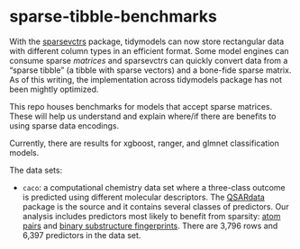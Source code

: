 # sparse-tibble-benchmarks

With the [sparsevctrs](https://github.com/r-lib/sparsevctrs) package, tidymodels can now store rectangular data with different column types in an efficient format. Some model engines can consume sparse _matrices_ and sparsevctrs can quickly convert data from a “sparse tibble” (a tibble with sparse vectors) and a bone-fide sparse matrix. As of this writing, the implementation across tidymodels package has not been mightly optimized. 

This repo houses benchmarks for models that accept sparse matrices. These will help us understand and explain where/if there are benefits to using sparse data encodings. 

Currently, there are results for xgboost, ranger, and glmnet classification models. 

The data sets: 

 - `caco`: a computational chemistry data set where a three-class outcome is predicted using different molecular descriptors. The [QSARdata](https://github.com/cran/QSARdata) package is the source and it contains several classes of predictors. Our analysis includes predictors most likely to benefit from sparsity: [atom pairs](https://scholar.google.com/scholar?hl=en&as_sdt=0%2C7&q=A+novel+descriptor+based+on+atom-pair+properties&btnG= ) and [binary substructure fingerprints](https://medium.com/@santuchal/molecular-fingerprint-1693111d7b96). There are 3,796 rows and 6,397 predictors in the data set. 
 

